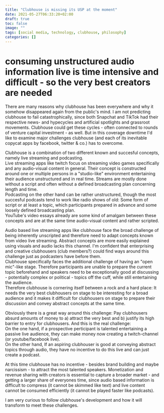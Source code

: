 ```yaml
---
title: "Clubhouse is missing its USP at the moment"
date: 2021-05-27T06:33:20+02:00
draft: true
toc: false
image: ""
tags: [social media, technology, clubhouse, philosophy]
categories: []
---
```


# consuming unstructured audio information live is time intensive and difficult - so the very best creators are needed
<!--more-->
There are many reasons why clubhouse has been everywhere and why it somehow disappeared again from the public's mind. I am not predicting clubhouse to fail catastrophically, since both Snapchat and TikTok had their respective news- and hypecycles and artificial spotlights and grassroot movements. Clubhouse could get these cycles - often connected to rounds of venture capital investment - as well. But in this coverage downtime I'd like to examine major challenges clubhouse (and each of its inevitable copycat apps by facebook, twitter & co.) has to overcome.

Clubhouse is a combination of two different known and succesful concepts, namely live streaming and podcasting.<br />
Live streaming apps like twitch focus on streaming video games specifically and any audio-visual content in general. Their concept is constructed around one or multiple persons in a "studio-like" environment entertaining their audience unstructured and in real time. Streams are mostly done without a script and often without a defined broadcasting plan concerning length and time.<br />
Podcasting on the other hand can be rather unstructured, though the most succesful podcasts tend to work like radio shows of old: Some form of script or at least a topic, which participants prepared in advance and some loosely defined broadcasting plan.<br />
YouTube's video essays already are some kind of amalgam between these concepts and are at the same time audio-visual content and rather scripted.

Audio based live streaming apps like clubhouse face the broad challenge of being inherently unscripted and therefore need to adapt concepts known from video live streaming. Abstract concepts are more easily explained using visuals and audio lacks this channel. I'm confident that enterprising and creative clubhousers (club members?) could find ways around this challenge just as podcasters have before them.<br />
Clubhouse specifically faces the additional challenge of having an "open mic"-like stage. Therefore participants are unable to prepare the current topic beforehand and speakers need to be exceptionally good at discussing - potentially complex or political - topics off the cuff, while still entertaining the audience.<br />
Therefore clubhouse is cornering itself between a rock and a hard place: It needs the very best clubhousers on stage to be interesting for a broad audience and it makes it difficult for clubhousers on stage to prepare their discussion and convey abstract concepts at the same time.

Obviously there is a great way around this challenge: Pay clubhousers absurd amounts of money to a) attract the very best and b) justify its high barrier to entry for clubhousers. And this is the real challenge:<br />
On the one hand, if a prospective perticipant is talented entertaining a passive live audience, they can make money now creating a twitch-channel (or youtube/facebook live).<br />
On the other hand, If an aspiring clubhouser is good at conveying abstract topics through audio, they have no incentive to do this live and can just create a podcast.

At this time clubhouse has no incentive - besides brand building and maybe narcissism - to attract the most talented speakers. Monetization and revenue sharing with creators is essential to capture a broader market - and getting a larger share of everyones time, since audio based information is difficult to compress (it cannot be skimmed like text) and live content cannot be consumed efficiently (it cannot be played faster like podcasts).

I am very curious to follow clubhouse's development and how it will transform to meet these challenges.

